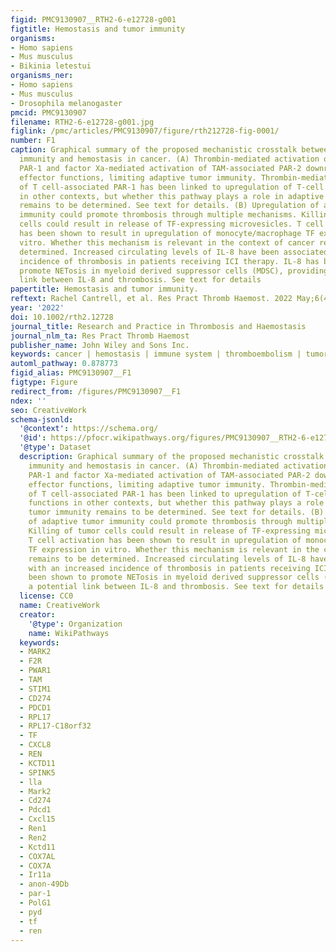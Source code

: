 ```yaml
---
figid: PMC9130907__RTH2-6-e12728-g001
figtitle: Hemostasis and tumor immunity
organisms:
- Homo sapiens
- Mus musculus
- Bikinia letestui
organisms_ner:
- Homo sapiens
- Mus musculus
- Drosophila melanogaster
pmcid: PMC9130907
filename: RTH2-6-e12728-g001.jpg
figlink: /pmc/articles/PMC9130907/figure/rth212728-fig-0001/
number: F1
caption: Graphical summary of the proposed mechanistic crosstalk between adaptive
  immunity and hemostasis in cancer. (A) Thrombin‐mediated activation of tumor cell‐associated
  PAR‐1 and factor Xa‐mediated activation of TAM‐associated PAR‐2 downregulate T‐cell
  effector functions, limiting adaptive tumor immunity. Thrombin‐mediated activation
  of T cell‐associated PAR‐1 has been linked to upregulation of T‐cell effector functions
  in other contexts, but whether this pathway plays a role in adaptive tumor immunity
  remains to be determined. See text for details. (B) Upregulation of adaptive tumor
  immunity could promote thrombosis through multiple mechanisms. Killing of tumor
  cells could result in release of TF‐expressing microvesicles. T cell activation
  has been shown to result in upregulation of monocyte/macrophage TF expression in
  vitro. Whether this mechanism is relevant in the context of cancer remains to be
  determined. Increased circulating levels of IL‐8 have been associated with an increased
  incidence of thrombosis in patients receiving ICI therapy. IL‐8 has been shown to
  promote NETosis in myeloid derived suppressor cells (MDSC), providing a potential
  link between IL‐8 and thrombosis. See text for details
papertitle: Hemostasis and tumor immunity.
reftext: Rachel Cantrell, et al. Res Pract Thromb Haemost. 2022 May;6(4):e12728.
year: '2022'
doi: 10.1002/rth2.12728
journal_title: Research and Practice in Thrombosis and Haemostasis
journal_nlm_ta: Res Pract Thromb Haemost
publisher_name: John Wiley and Sons Inc.
keywords: cancer | hemostasis | immune system | thromboembolism | tumor
automl_pathway: 0.878773
figid_alias: PMC9130907__F1
figtype: Figure
redirect_from: /figures/PMC9130907__F1
ndex: ''
seo: CreativeWork
schema-jsonld:
  '@context': https://schema.org/
  '@id': https://pfocr.wikipathways.org/figures/PMC9130907__RTH2-6-e12728-g001.html
  '@type': Dataset
  description: Graphical summary of the proposed mechanistic crosstalk between adaptive
    immunity and hemostasis in cancer. (A) Thrombin‐mediated activation of tumor cell‐associated
    PAR‐1 and factor Xa‐mediated activation of TAM‐associated PAR‐2 downregulate T‐cell
    effector functions, limiting adaptive tumor immunity. Thrombin‐mediated activation
    of T cell‐associated PAR‐1 has been linked to upregulation of T‐cell effector
    functions in other contexts, but whether this pathway plays a role in adaptive
    tumor immunity remains to be determined. See text for details. (B) Upregulation
    of adaptive tumor immunity could promote thrombosis through multiple mechanisms.
    Killing of tumor cells could result in release of TF‐expressing microvesicles.
    T cell activation has been shown to result in upregulation of monocyte/macrophage
    TF expression in vitro. Whether this mechanism is relevant in the context of cancer
    remains to be determined. Increased circulating levels of IL‐8 have been associated
    with an increased incidence of thrombosis in patients receiving ICI therapy. IL‐8 has
    been shown to promote NETosis in myeloid derived suppressor cells (MDSC), providing
    a potential link between IL‐8 and thrombosis. See text for details
  license: CC0
  name: CreativeWork
  creator:
    '@type': Organization
    name: WikiPathways
  keywords:
  - MARK2
  - F2R
  - PWAR1
  - TAM
  - STIM1
  - CD274
  - PDCD1
  - RPL17
  - RPL17-C18orf32
  - TF
  - CXCL8
  - REN
  - KCTD11
  - SPINK5
  - lla
  - Mark2
  - Cd274
  - Pdcd1
  - Cxcl15
  - Ren1
  - Ren2
  - Kctd11
  - COX7AL
  - COX7A
  - Ir11a
  - anon-49Db
  - par-1
  - PolG1
  - pyd
  - tf
  - ren
---
```


